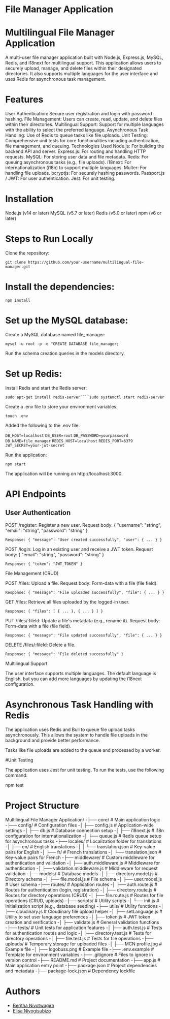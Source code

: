 
#  File Manager Application

# Multilingual File Manager Application

A multi-user file manager application built with Node.js, Express.js, MySQL, Redis, and i18next for multilingual support. This application allows users to securely upload, manage, and delete files within their designated directories. It also supports multiple languages for the user interface and uses Redis for asynchronous task management.

# Features

User Authentication: Secure user registration and login with password hashing.
File Management: Users can create, read, update, and delete files within their directories.
Multilingual Support: Support for multiple languages with the ability to select the preferred language.
Asynchronous Task Handling: Use of Redis to queue tasks like file uploads.
Unit Testing: Comprehensive unit tests for core functionalities including authentication, file management, and queuing.
Technologies Used
Node.js: For building the backend API and server.
Express.js: For routing and handling HTTP requests.
MySQL: For storing user data and file metadata.
Redis: For queuing asynchronous tasks (e.g., file uploads).
i18next: For internationalization (i18n) to support multiple languages.
Multer: For handling file uploads.
bcryptjs: For securely hashing passwords.
Passport.js / JWT: For user authentication.
Jest: For unit testing.

# Installation

Node.js (v14 or later)
MySQL (v5.7 or later)
Redis (v5.0 or later)
npm (v6 or later)

# Steps to Run Locally

Clone the repository:

```git clone https://github.com/your-username/multilingual-file-manager.git```


# Install the dependencies:


```npm install```

# Set up the MySQL database:

Create a MySQL database named file_manager:

```mysql -u root -p -e "CREATE DATABASE file_manager;```

Run the schema creation queries in the models directory.

# Set up Redis:

Install Redis and start the Redis server:

```sudo apt-get install redis-server````sudo systemctl start redis-server```

Create a .env file to store your environment variables:


```touch .env```

Added the following to the .env file:


```DB_HOST=localhost```
```DB_USER=root```
```DB_PASSWORD=yourpassword```
```DB_NAME=file_manager```
```REDIS_HOST=localhost```
```REDIS_PORT=6379```
```JWT_SECRET=your-jwt-secret```


Run the application:

```npm start```

The application will be running on http://localhost:3000.

# API Endpoints

## User Authentication

POST /register: Register a new user.
Request body: { "username": "string", "email": "string", "password": "string" }

```Response: { "message": "User created successfully", "user": { ... } }```

POST /login: Log in an existing user and receive a JWT token.
Request body: { "email": "string", "password": "string" }

```Response: { "token": "JWT_TOKEN" }```

File Management (CRUD)

POST /files: Upload a file.
Request body: Form-data with a file (file field).

```Response: { "message": "File uploaded successfully", "file": { ... } }```

GET /files: Retrieve all files uploaded by the logged-in user.

```Response: { "files": [ { ... }, { ... } ] }```

PUT /files/:fileId: Update a file's metadata (e.g., rename it).
Request body: Form-data with a file (file field).

```Response: { "message": "File updated successfully", "file": { ... } }```

DELETE /files/:fileId: Delete a file.

```Response: { "message": "File deleted successfully" }```

Multilingual Support

The user interface supports multiple languages. The default language is English, but you can add more languages by updating the i18next configuration.

# Asynchronous Task Handling with Redis

The application uses Redis and Bull to queue file upload tasks asynchronously. This allows the system to handle file uploads in the background and provide better performance.

Tasks like file uploads are added to the queue and processed by a worker.

#Unit Testing

The application uses Jest for unit testing. To run the tests, use the following command:

npm test

# Project Structure 

Multilingual File Manager Application/
-├── core/                          # Main application logic
-├── config/                        # Configuration files
-│   ├── config.js                  # Application-wide settings
-│   ├── db.js                      # Database connection setup
-│   ├── i18next.js                 # i18n configuration for internationalization
-│   ├── queue.js                   # Redis queue setup for asynchronous tasks
-├── locales/                       # Localization folder for translations
-│   ├── en/                        # English translations
-│   │   └── translation.json       # Key-value pairs for English
-│   ├── fr/                        # French translations
-│       └── translation.json       # Key-value pairs for French
-├── middleware/                    # Custom middleware for authentication and validation
-│   ├── auth.middleware.js         # Middleware for authentication
-│   ├── validation.middleware.js   # Middleware for request validation
-├── models/                        # Database models
-│   ├── directory.model.js         # Directory schema
-│   ├── file.model.js              # File schema
-│   ├── user.model.js              # User schema
-├── routes/                        # Application routes
-│   ├── auth.route.js              # Routes for authentication (login, registration)
-│   ├── directory.route.js         # Routes for directory operations (CRUD)
-│   ├── file.route.js              # Routes for file operations (CRUD, uploads)
-├── scripts/                       # Utility scripts
-│   └── init.js                    # Initialization script (e.g., database seeding)
-├── utils/                         # Utility functions
-│   ├── cloudinary.js              # Cloudinary file upload helper
-│   ├── setLanguage.js             # Utility to set user language preferences
-│   ├── token.js                   # JWT token creation and verification
-│   ├── validate.js                # General validation functions
-├── tests/                         # Unit tests for application features
-│   ├── auth.test.js               # Tests for authentication routes and logic
-│   ├── directory.test.js          # Tests for directory operations
-│   ├── file.test.js               # Tests for file operations
-├── uploads/                       # Temporary storage for uploaded files
-│   ├── MCN profile.jpg            # Example file
-│   ├── logobuss.png               # Example file
-├── .env.example                   # Template for environment variables
-├── .gitignore                     # Files to ignore in version control
-├── README.md                      # Project documentation
-├── app.js                         # Main application entry point
-├── package.json                   # Project dependencies and metadata
-├── package-lock.json              # Dependency lockfile


# Authors

- [Beritha Niyotwagira](https://github.com/Beritha-n12)
- [Elisa Niyogisubizo](https://github.com/ElisaNiyogisubizo)

